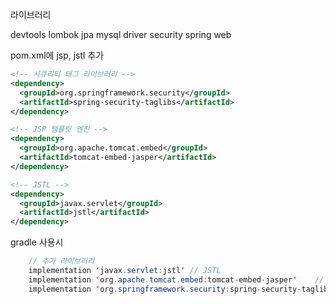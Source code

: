 라이브러리

devtools
lombok
jpa
mysql driver
security
spring web

pom.xml에 jsp, jstl 추가

```xml
<!-- 시큐리티 태그 라이브러리 -->
<dependency>
  <groupId>org.springframework.security</groupId>
  <artifactId>spring-security-taglibs</artifactId>
</dependency>

<!-- JSP 템플릿 엔진 -->
<dependency>
  <groupId>org.apache.tomcat.embed</groupId>
  <artifactId>tomcat-embed-jasper</artifactId>
</dependency>

<!-- JSTL -->
<dependency>
  <groupId>javax.servlet</groupId>
  <artifactId>jstl</artifactId>
</dependency>
```

gradle 사용시

```java
	// 추가 라이브러리
	implementation 'javax.servlet:jstl'	// JSTL
	implementation 'org.apache.tomcat.embed:tomcat-embed-jasper'	// JSP 탬플릿 엔진
	implementation 'org.springframework.security:spring-security-taglibs'	// Security 태그 라이브러리
```
